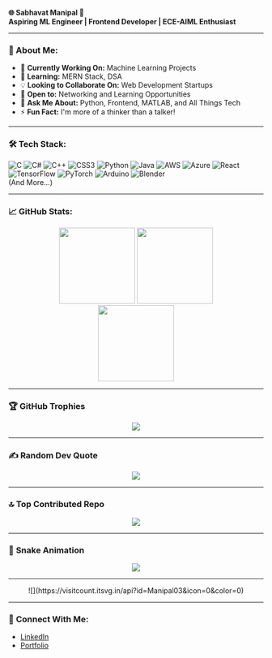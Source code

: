 <strong>**🌐 Sabhavat Manipal 🚀** <br></strong>
**Aspiring ML Engineer | Frontend Developer | ECE-AIML Enthusiast**

---

### 👋 About Me:
- 🔭 **Currently Working On:** Machine Learning Projects
- 🌱 **Learning:** MERN Stack, DSA
- 💡 **Looking to Collaborate On:** Web Development Startups
- 🤝 **Open to:** Networking and Learning Opportunities
- 💬 **Ask Me About:** Python, Frontend, MATLAB, and All Things Tech
- ⚡ **Fun Fact:** I'm more of a thinker than a talker!

---

### 🛠️ **Tech Stack**:
![C](https://img.shields.io/badge/c-%2300599C.svg?style=for-the-badge&logo=c&logoColor=white) 
![C#](https://img.shields.io/badge/c%23-%23239120.svg?style=for-the-badge&logo=csharp&logoColor=white) 
![C++](https://img.shields.io/badge/c++-%2300599C.svg?style=for-the-badge&logo=c%2B%2B&logoColor=white) 
![CSS3](https://img.shields.io/badge/css3-%231572B6.svg?style=for-the-badge&logo=css3&logoColor=white) 
![Python](https://img.shields.io/badge/python-3670A0?style=for-the-badge&logo=python&logoColor=ffdd54) 
![Java](https://img.shields.io/badge/java-%23ED8B00.svg?style=for-the-badge&logo=openjdk&logoColor=white) 
![AWS](https://img.shields.io/badge/AWS-%23FF9900.svg?style=for-the-badge&logo=amazon-aws&logoColor=white) 
![Azure](https://img.shields.io/badge/azure-%230072C6.svg?style=for-the-badge&logo=microsoftazure&logoColor=white) 
![React](https://img.shields.io/badge/react-%2320232a.svg?style=for-the-badge&logo=react&logoColor=%2361DAFB) 
![TensorFlow](https://img.shields.io/badge/TensorFlow-%23FF6F00.svg?style=for-the-badge&logo=TensorFlow&logoColor=white) 
![PyTorch](https://img.shields.io/badge/PyTorch-%23EE4C2C.svg?style=for-the-badge&logo=PyTorch&logoColor=white) 
![Arduino](https://img.shields.io/badge/-Arduino-00979D?style=for-the-badge&logo=Arduino&logoColor=white) 
![Blender](https://img.shields.io/badge/blender-%23F5792A.svg?style=for-the-badge&logo=blender&logoColor=white)  
(And More...)

---

### 📈 **GitHub Stats**:
<div align="center">
  <img src="https://github-readme-stats.vercel.app/api?username=Manipal03&theme=dark&hide_border=false&include_all_commits=false&count_private=false" height="150px" />
  <img src="https://github-readme-streak-stats.herokuapp.com/?user=Manipal03&theme=dark&hide_border=false" height="150px" />
</div>

<div align="center">
  <img src="https://github-readme-stats.vercel.app/api/top-langs/?username=Manipal03&theme=dark&hide_border=false&include_all_commits=false&count_private=false&layout=compact" height="150px" />
</div>

---

### 🏆 **GitHub Trophies**
<div align="center">
  <img src="https://github-profile-trophy.vercel.app/?username=Manipal03&theme=radical&no-frame=false&no-bg=false&margin-w=4" />
</div>

---

### ✍️ **Random Dev Quote**
<div align="center">
  <img src="https://quotes-github-readme.vercel.app/api?type=vertical&theme=radical" />
</div>

---

### 🔝 **Top Contributed Repo**
<div align="center">
  <img src="https://github-contributor-stats.vercel.app/api?username=Manipal03&limit=5&theme=dark&combine_all_yearly_contributions=true" />
</div>

---

### 🐍 **Snake Animation**
<div align="center">
  <img src="https://github.com/Manipal03/Manipal03/blob/output/github-contribution-grid-snake.svg" />
</div>

---

<div align="center">
  ![](https://visitcount.itsvg.in/api?id=Manipal03&icon=0&color=0)
</div>

---

### 🔗 **Connect With Me:**
- [LinkedIn](https://www.linkedin.com/in/Manipal03)
- [Portfolio](#) 
